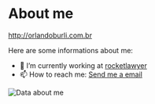 # About me

http://orlandoburli.com.br

Here are some informations about me:

- 🔭 I’m currently working at [rocketlawyer](https://github.com/rocketlawyer)
- 📫 How to reach me: [Send me a email](mailto:orlando.burli@gmail.com)

![Data about me](https://github-readme-stats.vercel.app/api?username=orlandoburli&show_icons=true&theme=tokyonight)
